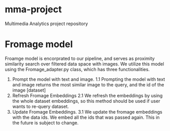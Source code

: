 # mma-project
Multimedia Analytics project repository


# Fromage model 

Froamge model is encorprated to our pipeline, and serves as proximity similarity search over filtered data space with images. 
We utilize this model using the Fromage_adapter.py class, which has three functionalities.

1. Prompt the model with text and image.
    1.1 Prompting the model with text and image returns the most similar image to the query, and the id of the image [dataset]
2. Refresh Fromage Embeddings
   2.1 We refresh the embeddings by using the whole dataset embeddings, so this method should be used if user wants to re-query dataset.
3. Update Fromage Embeddings.
   3.1 We update the fromage embeddings with the data ids. We embed all the ids that was passed again. This in the future is subject to change.

